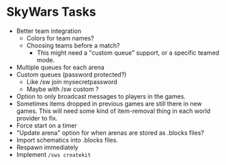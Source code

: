SkyWars Tasks
=============

- Better team integration
  - Colors for team names?
  - Choosing teams before a match?
    - This might need a "custom queue" support, or a specific teamed mode.
- Multiple queues for each arena
- Custom queues (password protected?)
  - Like /sw join mysecretpassword
  - Maybe with /sw custom <arena> <password>?
- Option to only broadcast messages to players in the games.
- Sometimes items dropped in previous games are still there in new games.
  This will need some kind of item-removal thing in each world provider to fix.
- Force start on a timer
- "Update arena" option for when arenas are stored as .blocks files?
- Import schematics into .blocks files.
- Respawn immediately
- Implement `/sws createkit`

